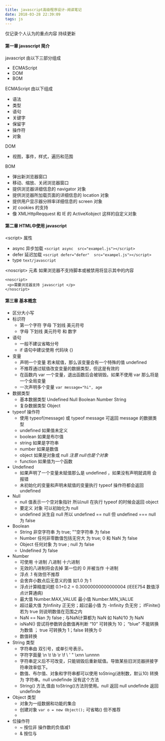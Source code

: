 ```yaml
---
title: javascript高级程序设计-阅读笔记
date: 2018-03-28 22:39:09
tags: js
---
```


仅记录个人认为的重点内容 持续更新
<!-- more -->

#### 第一章 javascript 简介
javascript 由以下三部分组成
- ECMAScript
- DOM
- BOM 

ECMAScript 由以下组成
- 语法
- 类型
- 语句
- 关键字
- 保留字
- 操作符
- 对象

DOM
- 视图，事件，样式，遍历和范围 

BOM
- 弹出新浏览器窗口
- 移动、缩放、关闭浏览器窗口
- 提供浏览器详细信息的 navigator 对象
- 提供浏览器所加载页面的详细信息的 location 对象
- 提供用户显示器分辨率详细信息的 screen 对象
- 对 cookies 的支持
- 像 XMLHttpReqquest 和 IE 的 ActiveXobject 这样的自定义对象 

#### 第二章 HTML中使用 javascript
\<script\> 属性
- async 异步加载 `<script async  src="exampel.js"></script>`
- defer 延迟加载 `<script defer="defer"  src="exampel.js"></script>`
- type `text/javascript`

\<noscript\> 元素
如果浏览器不支持脚本或被禁用将显示其中的内容
```
<noscript>
 <p>需要浏览器支持 javascript </p>
</noscript>
```

#### 第三章 基本概念
- 区分大小写
- 标识符
    - 第一个字符 字母 下划线 美元符号
    - 字母 下划线 美元符号 和 数字
- 语句
    - 一般不建议省略分号
    - if 语句中建议使用 代码块 \{\}
- 变量
    - 声明一个变量 若未赋值，那么该变量会有一个特殊的值 undefined
    - 不推荐通过赋值改变变量的数据类型，但这是有效的
    - 在函数内 var 一个变量，退出函数后会被销毁。如果不使用 var 那么将是一个全局变量
    - 一次声明多个变量 `var message="hi", age`
- 数据类型
    - 基本数据类型 Undefined Null Boolean Number String
    - 复杂数据类型 Object
- typeof 操作符
    - 使用 typeof(message) 或 typeof message 可返回 message 的数据类型
    - undefined 如果值未定义
    - boolean 如果是布尔值
    - string 如果是字符串
    - number 如果是数值
    - object 如果是对象或 null *注意 null也是个对象*
    - function 如果值为一个函数 
- Undefined
    - 如果声明了一个变量未赋值那么是 undefined ，如果没有声明就调用 会报错
    - 未初始化的变量和声明未赋值的变量执行 typeof 操作符都会返回 undefined
- Null
    - null 值表示一个空对象指针 所以null 在执行 typeof 的时候会返回 object
    - 要定义 对象 可以初始化为 null
    - undefined 派生自 null 所以 undefined == null 但 undefined === null 为 false
- Boolean
    - String 非空字符串 为 true; ""空字符串 为 false
    - Number 任何非零数值包括无穷大 为 true; 0 和 NaN 为 false
    - Object 任何对象 为 true ; null 为 false
    - Undefined 为 false
- Number
    - 可使用 十进制 八进制 十六进制
    - 无效的八进制将会去掉 第一位的 0 并被当作 十进制
    - 浮点 .1 有效但不推荐
    - 会舍弃小数点后无意义的值 如1.0 为 1
    - 浮点计算精度问题 0.1+0.2 = 0.30000000000000004 (IEEE754 数值浮点计算通病)
    - 最大值 Number.MAX_VALUE 最小值 Number.MIN_VALUE
    - 超过最大值 为Infinity 正无穷；超过最小值 为  -Infinity 负无穷； ifFinite() 若为 true 则说明数值在范围之内
    - NaN == Nan 为 false ; 与NaN计算都为 NaN 如 NaN/10 为 NaN
    - isNaN() 尝试将参数转会数值再判断 “10” 可转换为 10； “blue” 不能转换为数值 ； true 可转换为 1；false 转换为 0
    - 数值转换 
- String 类型
	- 字符串由 双引号，或单引号表示。
	- 字符字面量 \n \t \b \r \f \\ \' \" \xnn \unnnn
	- 字符串定义后不可改变，只能销毁后重新赋值。导致某些旧浏览器拼接字符串效率低下。
	- 数值、布尔值、对象和字符串都可以使用 toString(进制数，默认10) 转换为 字符串。null undefinde 没有这个方法
	- String() 方法,值由 toString()方法则使用。null 返回 null undefinde 返回 undefinde
- Object 类型
	- 对象为一组数据和功能的集合
	- 创建对象 `var o = new Object();` 可省略() 但不推荐
	-  
- 位操作符
	- ~ 按位非 操作数的负值减1
	- & 按位与 